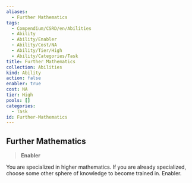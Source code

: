 ```yaml
---
aliases:
  - Further Mathematics
tags:
  - Compendium/CSRD/en/Abilities
  - Ability
  - Ability/Enabler
  - Ability/Cost/NA
  - Ability/Tier/High
  - Ability/Categories/Task
title: Further Mathematics
collection: Abilities
kind: Ability
action: false
enabler: true
cost: NA
tier: High
pools: []
categories:
  - Task
id: Further-Mathematics
---
```

## Further Mathematics    
>**Enabler**  
    
You are specialized in higher mathematics. If you are already specialized, choose some other sphere of knowledge to become trained in. Enabler.
